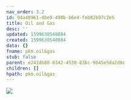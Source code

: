 ```yaml
---
nav_order: 3.2
id: 94a48961-dbe9-498b-b6e4-feb82b97c2e5
title: Oil and Gas
desc: ''
updated: 1599638548884
created: 1599638548884
data: {}
fname: pkm.oil&gas
stub: false
parent: e242db80-0342-4530-836c-9045e5da2d0c
children: []
hpath: pkm.oil&gas
---
```

![](/assets/images/2020-09-10-11-01-20.png)
